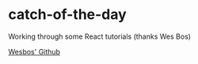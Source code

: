 # catch-of-the-day
Working through some React tutorials (thanks Wes Bos)

[Wesbos' Github](https://github.com/wesbos/catch-of-the-day-1)